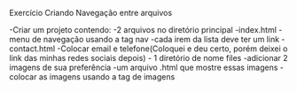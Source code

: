 Exercício
Criando Navegação entre arquivos

-Criar um projeto contendo:
    -2 arquivos no diretório principal
        -index.html
            -menu de navegação usando a tag nav
            -cada irem da lista deve ter um link
        -contact.html
            -Colocar email e telefone(Coloquei e deu certo, porém deixei o link das minhas redes sociais depois)
    - 1 diretório de nome files
        -adicionar 2 imagens de sua preferência
        -um arquivo .html que mostre essas imagens
            -colocar as imagens usando a tag de imagens


